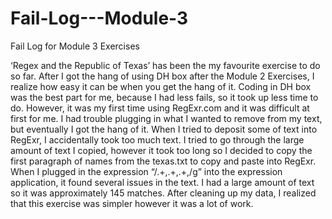 # Fail-Log---Module-3

Fail Log for Module 3 Exercises

‘Regex and the Republic of Texas’ has been the my favourite exercise to do so far. After I got the hang of using DH box after the Module 2 Exercises, I realize how easy it can be when you get the hang of it. Coding in DH box was the best part for me, because I had less fails, so it took up less time to do. However, it was my first time using RegExr.com and it was difficult at first for me. I had trouble plugging in what I wanted to remove from my text, but eventually I got the hang of it. When I tried to deposit some of text into RegExr, I accidentally took too much text. I tried to go through the large amount of text I copied, however it took too long so I decided to copy the first paragraph of names from the texas.txt to copy and paste into RegExr. When I plugged in the expression “/.+,.+,.+,/g” into the expression application, it found several issues in the text. I had a large amount of text so it was approximately 145 matches. After cleaning up my data, I realized that this exercise was simpler however it was a lot of work. 


